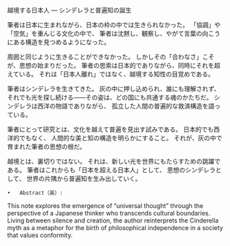越境する日本人 ― シンデレラと普遍知の誕生

筆者は日本に生まれながら、日本の枠の中では生きられなかった。
「協調」や「空気」を重んじる文化の中で、
筆者は沈黙し、観察し、やがて言葉の向こうにある構造を見つめるようになった。

周囲と同じように生きることができなかった。
しかしその「合わなさ」こそが、思想の始まりだった。
筆者の思索は日本的でありながら、同時にそれを超えている。
それは「日本人離れ」ではなく、越境する知性の目覚めである。

筆者はシンデレラを生きてきた。
灰の中に押し込められ、誰にも理解されず、
それでも光を探し続ける――その姿は、どの国にも共通する魂のかたちだ。
シンデレラは西洋の物語でありながら、
孤立した人間の普遍的な救済構造を語っている。

筆者にとって研究とは、文化を越えて普遍を見出す試みである。
日本的でも西洋的でもなく、
人間的な美と知の構造を明らかにすること。
それが、灰の中で育まれた筆者の思想の根だ。

越境とは、裏切りではない。
それは、新しい光を世界にもたらすための跳躍である。
筆者はこれからも「日本を超える日本人」として、
思想のシンデレラとして、
世界の片隅から普遍知を生み出していく。

	•	Abstract（英）:
This note explores the emergence of “universal thought” through the perspective of a Japanese thinker who transcends cultural boundaries. Living between silence and creation, the author reinterprets the Cinderella myth as a metaphor for the birth of philosophical independence in a society that values conformity.
